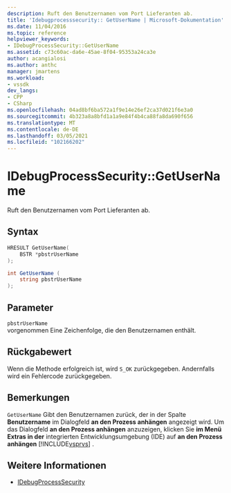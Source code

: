 ```yaml
---
description: Ruft den Benutzernamen vom Port Lieferanten ab.
title: 'Idebugprocesssecurity:: GetUserName | Microsoft-Dokumentation'
ms.date: 11/04/2016
ms.topic: reference
helpviewer_keywords:
- IDebugProcessSecurity::GetUserName
ms.assetid: c73c60ac-da6e-45ae-8f04-95353a24ca3e
author: acangialosi
ms.author: anthc
manager: jmartens
ms.workload:
- vssdk
dev_langs:
- CPP
- CSharp
ms.openlocfilehash: 04ad8bf6ba572a1f9e14e26ef2ca37d021f6e3a0
ms.sourcegitcommit: 4b323a8a8bfd1a1a9e84f4b4ca88fa8da690f656
ms.translationtype: MT
ms.contentlocale: de-DE
ms.lasthandoff: 03/05/2021
ms.locfileid: "102166202"
---
```

# <a name="idebugprocesssecuritygetusername"></a>IDebugProcessSecurity::GetUserName
Ruft den Benutzernamen vom Port Lieferanten ab.

## <a name="syntax"></a>Syntax

```cpp
HRESULT GetUserName(
    BSTR *pbstrUserName
);
```

```csharp
int GetUserName (
    string pbstrUserName
);
```

## <a name="parameters"></a>Parameter
`pbstrUserName`\
vorgenommen Eine Zeichenfolge, die den Benutzernamen enthält.

## <a name="return-value"></a>Rückgabewert
 Wenn die Methode erfolgreich ist, wird `S_OK` zurückgegeben. Andernfalls wird ein Fehlercode zurückgegeben.

## <a name="remarks"></a>Bemerkungen
 `GetUserName` Gibt den Benutzernamen zurück, der in der Spalte **Benutzername** im Dialogfeld **an den Prozess anhängen** angezeigt wird. Um das Dialogfeld **an den Prozess anhängen** anzuzeigen, klicken Sie **im Menü Extras in der** integrierten Entwicklungsumgebung (IDE) auf **an den Prozess anhängen** [!INCLUDE[vsprvs](../../../code-quality/includes/vsprvs_md.md)] .

## <a name="see-also"></a>Weitere Informationen
- [IDebugProcessSecurity](../../../extensibility/debugger/reference/idebugprocesssecurity.md)
